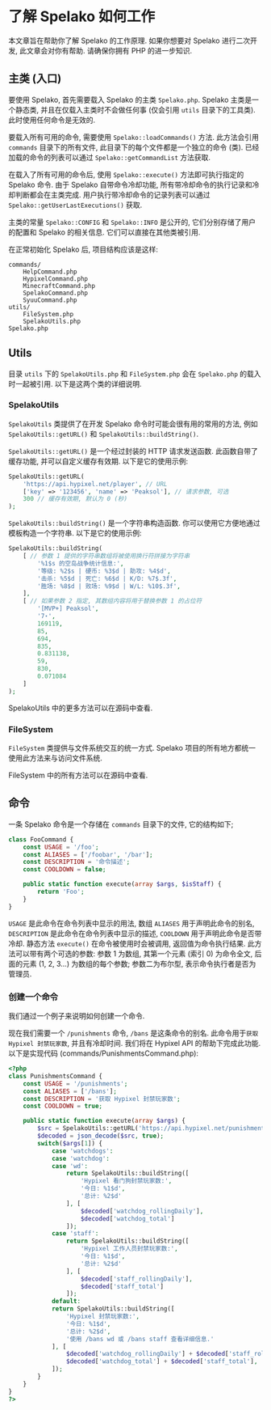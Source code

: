 # 了解 Spelako 如何工作
本文章旨在帮助你了解 Spelako 的工作原理. 如果你想要对 Spelako 进行二次开发, 此文章会对你有帮助. 请确保你拥有 PHP 的进一步知识.

## 主类 (入口)
要使用 Spelako, 首先需要载入 Spelako 的主类 `Spelako.php`. Spelako 主类是一个静态类, 并且在仅载入主类时不会做任何事 (仅会引用 `utils` 目录下的工具类). 此时使用任何命令是无效的.

要载入所有可用的命令, 需要使用 `Spelako::loadCommands()` 方法. 此方法会引用 `commands` 目录下的所有文件, 此目录下的每个文件都是一个独立的命令 (类). 已经加载的命令的列表可以通过 `Spelako::getCommandList` 方法获取.

在载入了所有可用的命令后, 使用 `Spelako::execute()` 方法即可执行指定的 Spelako 命令. 由于 Spelako 自带命令冷却功能, 所有带冷却命令的执行记录和冷却判断都会在主类完成. 用户执行带冷却命令的记录列表可以通过 `Spelako::getUserLastExecutions()` 获取.

主类的常量 `Spelako::CONFIG` 和 `Spelako::INFO` 是公开的, 它们分别存储了用户的配置和 Spelako 的相关信息. 它们可以直接在其他类被引用.

在正常初始化 Spelako 后, 项目结构应该是这样:
```
commands/
	HelpCommand.php
	HypixelCommand.php
	MinecraftCommand.php
	SpelakoCommand.php
	SyuuCommand.php
utils/
	FileSystem.php
	SpelakoUtils.php
Spelako.php
```

## Utils
目录 `utils` 下的 `SpelakoUtils.php` 和 `FileSystem.php` 会在 `Spelako.php` 的载入时一起被引用. 以下是这两个类的详细说明.

### SpelakoUtils
`SpelakoUtils` 类提供了在开发 Spelako 命令时可能会很有用的常用的方法, 例如 `SpelakoUtils::getURL()` 和 `SpelakoUtils::buildString()`.

`SpelakoUtils::getURL()` 是一个经过封装的 HTTP 请求发送函数. 此函数自带了缓存功能, 并可以自定义缓存有效期. 以下是它的使用示例:

```php
SpelakoUtils::getURL(
	'https://api.hypixel.net/player', // URL
	['key' => '123456', 'name' => 'Peaksol'], // 请求参数, 可选
	300 // 缓存有效期, 默认为 0 (秒)
);
```

`SpelakoUtils::buildString()` 是一个字符串构造函数. 你可以使用它方便地通过模板构造一个字符串. 以下是它的使用示例:

```php
SpelakoUtils::buildString(
	[ // 参数 1 提供的字符串数组将被使用换行符拼接为字符串
		'%1$s 的空岛战争统计信息:',
		'等级: %2$s | 硬币: %3$d | 助攻: %4$d',
		'击杀: %5$d | 死亡: %6$d | K/D: %7$.3f',
		'胜场: %8$d | 败场: %9$d | W/L: %10$.3f',
	],
	[ // 如果参数 2 指定, 其数组内容将用于替换参数 1 的占位符
		'[MVP+] Peaksol',
		'7⋆',
		169119,
		85,
		694,
		835,
		0.831138,
		59,
		830,
		0.071084
	]
);
```

SpelakoUtils 中的更多方法可以在源码中查看.

### FileSystem
`FileSystem` 类提供与文件系统交互的统一方式. Spelako 项目的所有地方都统一使用此方法来与访问文件系统.

FileSystem 中的所有方法可以在源码中查看.

## 命令
一条 Spelako 命令是一个存储在 `commands` 目录下的文件, 它的结构如下;

```php
class FooCommand {
	const USAGE = '/foo';
	const ALIASES = ['/foobar', '/bar'];
	const DESCRIPTION = '命令描述';
	const COOLDOWN = false;

	public static function execute(array $args, $isStaff) {
		return 'Foo';
	}
}
```

`USAGE` 是此命令在命令列表中显示的用法, 数组 `ALIASES` 用于声明此命令的别名, `DESCRIPTION` 是此命令在命令列表中显示的描述, `COOLDOWN` 用于声明此命令是否带冷却. 静态方法 `execute()` 在命令被使用时会被调用, 返回值为命令执行结果. 此方法可以带有两个可选的参数: 参数 1 为数组, 其第一个元素 (索引 0) 为命令全文, 后面的元素 (1, 2, 3...) 为数组的每个参数; 参数二为布尔型, 表示命令执行者是否为管理员.

### 创建一个命令
我们通过一个例子来说明如何创建一个命令.

现在我们需要一个 `/punishments` 命令, `/bans` 是这条命令的别名. 此命令用于`获取 Hypixel 封禁玩家数`, 并且有冷却时间. 我们将在 Hypixel API 的帮助下完成此功能. 以下是实现代码 (commands/PunishmentsCommand.php):

```php
<?php
class PunishmentsCommand {
	const USAGE = '/punishments';
	const ALIASES = ['/bans'];
	const DESCRIPTION = '获取 Hypixel 封禁玩家数';
	const COOLDOWN = true;

	public static function execute(array $args) {
		$src = SpelakoUtils::getURL('https://api.hypixel.net/punishmentstats', ['key' => Spelako::CONFIG['hypixel_api_key']], 60);
		$decoded = json_decode($src, true);
		switch($args[1]) {
			case 'watchdogs':
			case 'watchdog':
			case 'wd':
				return SpelakoUtils::buildString([
					'Hypixel 看门狗封禁玩家数:',
					'今日: %1$d',
					'总计: %2$d'
				], [
					$decoded['watchdog_rollingDaily'],
					$decoded['watchdog_total']
				]);
			case 'staff':
				return SpelakoUtils::buildString([
					'Hypixel 工作人员封禁玩家数:',
					'今日: %1$d',
					'总计: %2$d'
				], [
					$decoded['staff_rollingDaily'],
					$decoded['staff_total']
				]);
			default:
			return SpelakoUtils::buildString([
				'Hypixel 封禁玩家数:',
				'今日: %1$d',
				'总计: %2$d',
				'使用 /bans wd 或 /bans staff 查看详细信息.'
			], [
				$decoded['watchdog_rollingDaily'] + $decoded['staff_rollingDaily'],
				$decoded['watchdog_total'] + $decoded['staff_total'],
			]);
		}
	}
}
?>
```